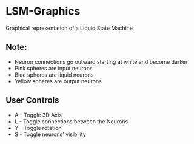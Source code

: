 # LSM-Graphics
Graphical representation of a Liquid State Machine

## Note: 
- Neuron connections go outward starting at white and become darker
- Pink spheres are input neurons
- Blue spheres are liquid neurons
- Yellow spheres are output neurons

## User Controls
- A - Toggle 3D Axis
- L - Toggle connections between the Neurons
- Y - Toggle rotation
- S - Toggle neurons' visibility
